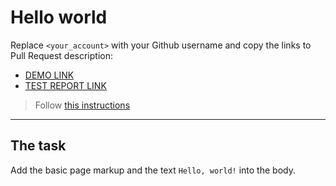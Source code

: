 # Hello world
Replace `<your_account>` with your Github username and copy the links to Pull Request description:
- [DEMO LINK](https://vladyslav-burhovetskiy.github.io/layout_hello-world/)
- [TEST REPORT LINK](https://vladyslav-burhovetskiy.github.io/layout_hello-world/report/html_report/)

> Follow [this instructions](https://mate-academy.github.io/layout_task-guideline/#how-to-solve-the-layout-tasks-on-github)
___

## The task 
Add the basic page markup and the text `Hello, world!` into the body.
